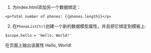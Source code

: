 1. 为index.html添加另一个数据绑定：

  ```<p>Total number of phones: {{phones.length}}</p>```

2. 在```PhoneListCtrl```创建一个新的数据模型属性，并且把它绑定到模板上:
 
 ```$scope.hello = 'Hello, World!'```
 
  在页面上输出该属性 Hello, World!